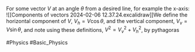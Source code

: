 For some vector $V$ at an angle $\theta$ from a desired line, for example the x-axis:
![[Components of vectors 2024-02-06 12.37.24.excalidraw]]We define the horizontal component of $V$, $V_{h}=V\cos\theta$, and the vertical component, $V_{v}=V\sin\theta$, and note using these definitions, $V^{2}=V_{v}^{2}+V_{h}^{2}$, by pythagoras

#Physics #Basic_Physics